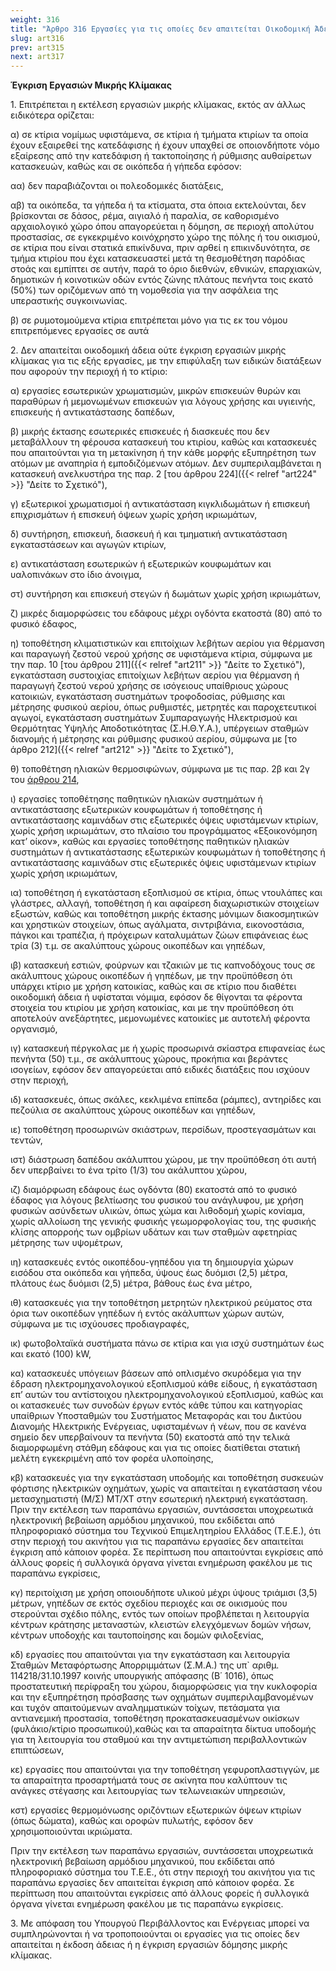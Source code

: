 ```yaml
---
weight: 316
title: "Άρθρο 316 Εργασίες για τις οποίες δεν απαιτείται Οικοδομική Άδεια ή"
slug: art316
prev: art315
next: art317
---
```


**Έγκριση Εργασιών Μικρής Κλίμακας**

1\. Επιτρέπεται η εκτέλεση εργασιών μικρής κλίμακας, εκτός αν άλλως ειδικότερα ορίζεται:

α) σε κτίρια νομίμως υφιστάμενα, σε κτίρια ή τμήματα κτιρίων τα οποία έχουν εξαιρεθεί της κατεδάφισης ή έχουν υπαχθεί σε οποιονδήποτε νόμο εξαίρεσης από την κατεδάφιση ή τακτοποίησης ή ρύθμισης αυθαίρετων κατασκευών, καθώς και σε οικόπεδα ή γήπεδα εφόσον:

αα) δεν παραβιάζονται οι πολεοδομικές διατάξεις,

αβ) τα οικόπεδα, τα γήπεδα ή τα κτίσματα, στα όποια εκτελούνται, δεν βρίσκονται σε δάσος, ρέμα, αιγιαλό ή παραλία, σε καθορισμένο αρχαιολογικό χώρο όπου απαγορεύεται η δόμηση, σε περιοχή απολύτου προστασίας, σε εγκεκριμένο κοινόχρηστο χώρο της πόλης ή του οικισμού, σε κτίρια που είναι στατικά επικίνδυνα, πριν αρθεί η επικινδυνότητα, σε τμήμα κτιρίου που έχει κατασκευαστεί μετά τη θεσμοθέτηση παρόδιας στοάς και εμπίπτει σε αυτήν, παρά το όριο διεθνών, εθνικών, επαρχιακών, δημοτικών ή κοινοτικών οδών εντός ζώνης πλάτους πενήντα τοις εκατό (50%) των οριζόμενων από τη νομοθεσία για την ασφάλεια της υπεραστικής συγκοινωνίας.

β) σε ρυμοτομούμενα κτίρια επιτρέπεται μόνο για τις εκ του νόμου επιτρεπόμενες εργασίες σε αυτά

2\. Δεν απαιτείται οικοδομική άδεια ούτε έγκριση εργασιών μικρής κλίμακας για τις εξής εργασίες, με την επιφύλαξη των ειδικών διατάξεων που αφορούν την περιοχή ή το κτίριο:

α) εργασίες εσωτερικών χρωματισμών, μικρών επισκευών θυρών και παραθύρων ή μεμονωμένων επισκευών για λόγους χρήσης και υγιεινής, επισκευής ή αντικατάστασης δαπέδων,

β) μικρής έκτασης εσωτερικές επισκευές ή διασκευές που δεν μεταβάλλουν τη φέρουσα κατασκευή του κτιρίου, καθώς και κατασκευές που απαιτούνται για τη μετακίνηση ή την κάθε μορφής εξυπηρέτηση των ατόμων με αναπηρία ή εμποδιζόμενων ατόμων. Δεν συμπεριλαμβάνεται η κατασκευή ανελκυστήρα της παρ. 2 [του άρθρου 224]({{< relref "art224" >}} "Δείτε το Σχετικό"),

γ) εξωτερικοί χρωματισμοί ή αντικατάσταση κιγκλιδωμάτων ή επισκευή επιχρισμάτων ή επισκευή όψεων χωρίς χρήση ικριωμάτων,

δ) συντήρηση, επισκευή, διασκευή ή και τμηματική αντικατάσταση εγκαταστάσεων και αγωγών κτιρίων,

ε) αντικατάσταση εσωτερικών ή εξωτερικών κουφωμάτων και υαλοπινάκων στο ίδιο άνοιγμα,

στ) συντήρηση και επισκευή στεγών ή δωμάτων χωρίς χρήση ικριωμάτων,

ζ) μικρές διαμορφώσεις του εδάφους μέχρι ογδόντα εκατοστά (80) από το φυσικό έδαφος,

η) τοποθέτηση κλιματιστικών και επιτοίχιων λεβήτων αερίου για θέρμανση και παραγωγή ζεστού νερού χρήσης σε υφιστάμενα κτίρια, σύμφωνα με την παρ. 10 [του άρθρου 211]({{< relref "art211" >}} "Δείτε το Σχετικό"), εγκατάσταση συστοιχίας επιτοίχιων λεβήτων αερίου για θέρμανση ή παραγωγή ζεστού νερού χρήσης σε ισόγειους υπαίθριους χώρους κατοικιών, εγκατάσταση συστημάτων τροφοδοσίας, ρύθμισης και μέτρησης φυσικού αερίου, όπως ρυθμιστές, μετρητές και παροχετευτικοί αγωγοί, εγκατάσταση συστημάτων Συμπαραγωγής Ηλεκτρισμού και Θερμότητας Υψηλής Αποδοτικότητας (Σ.Η.Θ.Υ.Α.), υπέργειων σταθμών διανομής ή μέτρησης και ρύθμισης φυσικού αερίου, σύμφωνα με [το άρθρο 212]({{< relref "art212" >}} "Δείτε το Σχετικό"),

θ) τοποθέτηση ηλιακών θερμοσιφώνων, σύμφωνα με τις παρ. 2β και 2γ του [άρθρου 214](https://www.taxheaven.gr/laws/view/index/law/4067/year/2012/article/19),

ι) εργασίες τοποθέτησης παθητικών ηλιακών συστημάτων ή αντικατάστασης εξωτερικών κουφωμάτων ή τοποθέτησης ή αντικατάστασης καμινάδων στις εξωτερικές όψεις υφιστάμενων κτιρίων, χωρίς χρήση ικριωμάτων, στο πλαίσιο του προγράμματος «Εξοικονόμηση κατ’ οίκον», καθώς και εργασίες τοποθέτησης παθητικών ηλιακών συστημάτων ή αντικατάστασης εξωτερικών κουφωμάτων ή τοποθέτησης ή αντικατάστασης καμινάδων στις εξωτερικές όψεις υφιστάμενων κτιρίων χωρίς χρήση ικριωμάτων,

ια) τοποθέτηση ή εγκατάσταση εξοπλισμού σε κτίρια, όπως ντουλάπες και γλάστρες, αλλαγή, τοποθέτηση ή και αφαίρεση διαχωριστικών στοιχείων εξωστών, καθώς και τοποθέτηση μικρής έκτασης μόνιμων διακοσμητικών και χρηστικών στοιχείων, όπως αγάλματα, σιντριβάνια, εικονοστάσια, πάγκοι και τραπέζια, ή πρόχειρων καταλυμάτων ζώων επιφάνειας έως τρία (3) τ.μ. σε ακαλύπτους χώρους οικοπέδων και γηπέδων,

ιβ) κατασκευή εστιών, φούρνων και τζακιών με τις καπνοδόχους τους σε ακάλυπτους χώρους οικοπέδων ή γηπέδων, με την προϋπόθεση ότι υπάρχει κτίριο με χρήση κατοικίας, καθώς και σε κτίριο που διαθέτει οικοδομική άδεια ή υφίσταται νόμιμα, εφόσον δε θίγονται τα φέροντα στοιχεία του κτιρίου με χρήση κατοικίας, και με την προϋπόθεση ότι αποτελούν ανεξάρτητες, μεμονωμένες κατοικίες με αυτοτελή φέροντα οργανισμό,

ιγ) κατασκευή πέργκολας με ή χωρίς προσωρινά σκίαστρα επιφανείας έως πενήντα (50) τ.μ., σε ακάλυπτους χώρους, προκήπια και βεράντες ισογείων, εφόσον δεν απαγορεύεται από ειδικές διατάξεις που ισχύουν στην περιοχή,

ιδ) κατασκευές, όπως σκάλες, κεκλιμένα επίπεδα (ράμπες), αντηρίδες και πεζούλια σε ακαλύπτους χώρους οικοπέδων και γηπέδων,

ιε) τοποθέτηση προσωρινών σκιάστρων, περσίδων, προστεγασμάτων και τεντών,

ιστ) διάστρωση δαπέδου ακάλυπτου χώρου, με την προϋπόθεση ότι αυτή δεν υπερβαίνει το ένα τρίτο (1/3) του ακάλυπτου χώρου,

ιζ) διαμόρφωση εδάφους έως ογδόντα (80) εκατοστά από το φυσικό έδαφος για λόγους βελτίωσης του φυσικού του ανάγλυφου, με χρήση φυσικών ασύνδετων υλικών, όπως χώμα και λιθοδομή χωρίς κονίαμα, χωρίς αλλοίωση της γενικής φυσικής γεωμορφολογίας του, της φυσικής κλίσης απορροής των ομβρίων υδάτων και των σταθμών αφετηρίας μέτρησης των υψομέτρων,

ιη) κατασκευές εντός οικοπέδου-γηπέδου για τη δημιουργία χώρων εισόδου στα οικόπεδα και γήπεδα, ύψους έως δυόμισι (2,5) μέτρα, πλάτους έως δυόμισι (2,5) μέτρα, βάθους έως ένα μέτρο,

ιθ) κατασκευές για την τοποθέτηση μετρητών ηλεκτρικού ρεύματος στα όρια των οικοπέδων γηπέδων ή εντός ακάλυπτων χώρων αυτών, σύμφωνα με τις ισχύουσες προδιαγραφές,

ικ) φωτοβολταϊκά συστήματα πάνω σε κτίρια και για ισχύ συστημάτων έως και εκατό (100) kW,

κα) κατασκευές υπόγειων βάσεων από οπλισμένο σκυρόδεμα για την έδραση ηλεκτρομηχανολογικού εξοπλισμού κάθε είδους, ή εγκατάσταση επ’ αυτών του αντίστοιχου ηλεκτρομηχανολογικού εξοπλισμού, καθώς και οι κατασκευές των συνοδών έργων εντός κάθε τύπου και κατηγορίας υπαίθριων Υποσταθμών του Συστήματος Μεταφοράς και του Δικτύου Διανομής Ηλεκτρικής Ενέργειας, υφισταμένων ή νέων, που σε κανένα σημείο δεν υπερβαίνουν τα πενήντα (50) εκατοστά από την τελικά διαμορφωμένη στάθμη εδάφους και για τις οποίες διατίθεται στατική μελέτη εγκεκριμένη από τον φορέα υλοποίησης,

κβ) κατασκευές για την εγκατάσταση υποδομής και τοποθέτηση συσκευών φόρτισης ηλεκτρικών οχημάτων, χωρίς να απαιτείται η εγκατάσταση νέου μετασχηματιστή (Μ/Σ) ΜΤ/ΧΤ στην εσωτερική ηλεκτρική εγκατάσταση. Πριν την εκτέλεση των παραπάνω εργασιών, συντάσσεται υποχρεωτικά ηλεκτρονική βεβαίωση αρμόδιου μηχανικού, που εκδίδεται από πληροφοριακό σύστημα του Τεχνικού Επιμελητηρίου Ελλάδος (Τ.Ε.Ε.), ότι στην περιοχή του ακινήτου για τις παραπάνω εργασίες δεν απαιτείται έγκριση από κάποιον φορέα. Σε περίπτωση που απαιτούνται εγκρίσεις από άλλους φορείς ή συλλογικά όργανα γίνεται ενημέρωση φακέλου με τις παραπάνω εγκρίσεις,

κγ) περιτοίχιση με χρήση οποιουδήποτε υλικού μέχρι ύψους τριάμισι (3,5) μέτρων, γηπέδων σε εκτός σχεδίου περιοχές και σε οικισμούς που στερούνται σχέδιο πόλης, εντός των οποίων προβλέπεται η λειτουργία κέντρων κράτησης μεταναστών, κλειστών ελεγχόμενων δομών νήσων, κέντρων υποδοχής και ταυτοποίησης και δομών φιλοξενίας,

κδ) εργασίες που απαιτούνται για την εγκατάσταση και λειτουργία Σταθμών Μεταφόρτωσης Απορριμμάτων (Σ.Μ.Α.) της υπ\` αριθμ. 114218/31.10.1997 κοινής υπουργικής απόφασης (Β΄ 1016), όπως προστατευτική περίφραξη του χώρου, διαμορφώσεις για την κυκλοφορία και την εξυπηρέτηση πρόσβασης των οχημάτων συμπεριλαμβανομένων και τυχόν απαιτούμενων αναλημματικών τοίχων, πετάσματα για αντιανεμική προστασία, τοποθέτηση προκατασκευασμένων οικίσκων (φυλάκιο/κτίριο προσωπικού),καθώς και τα απαραίτητα δίκτυα υποδομής για τη λειτουργία του σταθμού και την αντιμετώπιση περιβαλλοντικών επιπτώσεων,

κε) εργασίες που απαιτούνται για την τοποθέτηση γεφυροπλαστιγγών, με τα απαραίτητα προσαρτήματά τους σε ακίνητα που καλύπτουν τις ανάγκες στέγασης και λειτουργίας των τελωνειακών υπηρεσιών,

κστ) εργασίες θερμομόνωσης οριζόντιων εξωτερικών όψεων κτιρίων (όπως δώματα), καθώς και οροφών πυλωτής, εφόσον δεν χρησιμοποιούνται ικριώματα.

Πριν την εκτέλεση των παραπάνω εργασιών, συντάσσεται υποχρεωτικά ηλεκτρονική βεβαίωση αρμόδιου μηχανικού, που εκδίδεται από πληροφοριακό σύστημα του Τ.Ε.Ε., ότι στην περιοχή του ακινήτου για τις παραπάνω εργασίες δεν απαιτείται έγκριση από κάποιον φορέα. Σε περίπτωση που απαιτούνται εγκρίσεις από άλλους φορείς ή συλλογικά όργανα γίνεται ενημέρωση φακέλου με τις παραπάνω εγκρίσεις.

3\. Με απόφαση του Υπουργού Περιβάλλοντος και Ενέργειας μπορεί να συμπληρώνονται ή να τροποποιούνται οι εργασίες για τις οποίες δεν απαιτείται η έκδοση άδειας ή η έγκριση εργασιών δόμησης μικρής κλίμακας.


